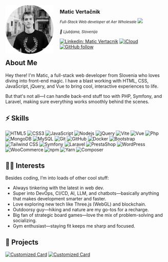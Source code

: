 <img align='left' width="150" style="margin-right:20px;" src="img/me.png">
<h3 style="margin:10px 0;">Matic Vertačnik</h3>
<small><em>Full-Stack Web developer at Aer Wholesale<!--<a href="https://www.oneorigin.us/">OneOrigin</a> --> <img src="https://media.giphy.com/media/WUlplcMpOCEmTGBtBW/giphy.gif" width="30"></em></small>

<small><em>📌 Ljubljana, Slovenija</em></small>

[![Linkedin: Matic Vertacnik](https://img.shields.io/badge/-MaticVertačnik-blue?style=for-the-badge&logo=Linkedin&logoColor=white&link=https://www.linkedin.com/in/matic-vertacnik/)](https://www.linkedin.com/in/matic-vertacnik/) [![iCloud](https://img.shields.io/badge/matic.vertacnik@icloud.com-ffffff?&logo=icloud&style=for-the-badge)](mailto:matic.vertacnik@icloud.com) [![GitHub follow](https://img.shields.io/badge/Follow-ffffff?style=for-the-badge&logo=github&logoColor=black)](https://github.com/login?return_to=https%3A%2F%2Fgithub.com%2FPickleBoxer)
<br />

## About Me

Hey there! I'm Matic, a full-stack web developer from Slovenia who loves diving into front-end magic. I have a blast working with HTML, CSS, JavaScript, jQuery, and Vue to bring cool, interactive experiences to life.

But that's not all—I can handle back-end stuff too with PHP, Symfony, and Laravel, making sure everything works smoothly behind the scenes.

## ⚡ Skills

![HTML5](https://img.shields.io/badge/HTML5-E34F26?style=flat-square&logo=html5&logoColor=white) ![CSS3](https://img.shields.io/badge/CSS3-1572B6?style=flat-square&logo=css3) ![JavaScript](https://img.shields.io/badge/JavaScript-black?style=flat-square&logo=javascript) ![Nodejs](https://img.shields.io/badge/Nodejs-black?style=flat-square&logo=Node.js) ![jQuery](https://img.shields.io/badge/jQuery-black?style=flat-square&logo=jquery) ![Vite](https://img.shields.io/badge/Vite-black?style=flat-square&logo=vite) ![Vue](https://img.shields.io/badge/VueJs-black?style=flat-square&logo=vuedotjs) ![Php](https://img.shields.io/badge/Php-black?style=flat-square&logo=php) ![MongoDB](https://img.shields.io/badge/MongoDB-black?style=flat-square&logo=mongodb) ![MySQL](https://img.shields.io/badge/MySQL-black?style=flat-square&logo=mysql) ![Git](https://img.shields.io/badge/Git-black?style=flat-square&logo=git) ![GitHub](https://img.shields.io/badge/GitHub-black?style=flat-square&logo=github) ![Docker](https://img.shields.io/badge/Docker-black?style=flat-square&logo=docker) ![Bootstrap](https://img.shields.io/badge/Bootstrap-black?style=flat-square&logo=bootstrap) ![Tailwind CSS](https://img.shields.io/badge/TailwindCSS-black?style=flat-square&logo=tailwindcss) ![Symfony](https://img.shields.io/badge/Symfony-black?style=flat-square&logo=symfony) ![Laravel](https://img.shields.io/badge/Laravel-black?style=flat-square&logo=laravel) ![PrestaShop](https://img.shields.io/badge/PrestaShop-black?style=flat-square&logo=prestashop) ![WordPress](https://img.shields.io/badge/WordPress-black?style=flat-square&logo=wordpress) ![WooCommerce](https://img.shields.io/badge/WooCommerce-black?style=flat-square&logo=woocommerce) ![npm](https://img.shields.io/badge/npm-black?style=flat-square&logo=npm) ![Yarn](https://img.shields.io/badge/Yarn-black?style=flat-square&logo=yarn) ![Composer](https://img.shields.io/badge/Composer-black?style=flat-square&logo=composer)

## 👨‍💻 Interests

Besides coding, I’m into loads of other cool stuff:

- Always tinkering with the latest in web dev.
- Super into DevOps, CI/CD, AI, LLM, and chatbots—basically anything that makes development smarter and faster.
- Love exploring new tech like Three.js (WebGL) and blockchain.
- Outdoorsy guy—hiking and nature are my go-tos for a recharge.
- Big fan of strategic board games—love the mix of problem-solving and socializing.
- Gym enthusiast—staying fit keeps me sharp and focused.

<!--
PickleBoxer/PickleBoxer is a ✨ special ✨ repository because its `README.md` (this file) appears on your GitHub profile.
You can click the Preview link to take a look at your changes.

https://github.com/abhisheknaiidu/awesome-github-profile-readme -->
## 🚧 Projects

[![Customized Card](https://github-readme-stats.vercel.app/api/pin?username=PickleBoxer&repo=Simple-Shop-Concept&title_color=fff&icon_color=f9f9f9&text_color=9f9f9f&bg_color=151515)](https://github.com/PickleBoxer/Simple-Shop-Concept) [![Customized Card](https://github-readme-stats.vercel.app/api/pin?username=PickleBoxer&repo=dev-chatgpt-prompts&title_color=fff&icon_color=f9f9f9&text_color=9f9f9f&bg_color=151515)](https://github.com/PickleBoxer/dev-chatgpt-prompts)
